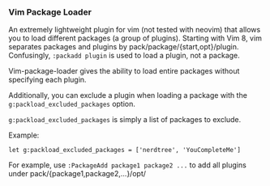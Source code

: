 ### Vim Package Loader

An extremely lightweight plugin for vim (not tested with neovim) that allows
you to load different packages (a group of plugins). Starting with Vim 8, vim
separates packages and plugins by pack/package/{start,opt}/plugin. Confusingly,
`:packadd plugin` is used to load a plugin, not a package.

Vim-package-loader gives the ability to load entire packages without specifying
each plugin.

Additionally, you can exclude a plugin when loading a package with the
`g:packload_excluded_packages` option.

`g:packload_excluded_packages` is simply a list of packages to exclude.

Example:

`let g:packload_excluded_packages = ['nerdtree', 'YouCompleteMe']`

For example, use `:PackageAdd package1 package2 ...` to add all plugins under
pack/{package1,package2,...}/opt/
